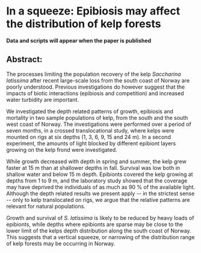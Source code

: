 # In a squeeze: Epibiosis may affect the distribution of kelp forests

**Data and scripts will appear when the paper is published**

## Abstract:

The processes limiting the population recovery of the kelp *Saccharina latissima* after recent large-scale loss from the south coast of Norway are poorly understood. Previous investigations do however suggest that the impacts of biotic interactions (epibiosis and competition) and increased water turbidity are important.
 
We investigated the depth related patterns of growth, epibiosis and mortality in two sample populations of kelp, from the south and the south west coast of Norway. The investigations were performed over a period of seven months, in a crossed translocational study, where kelps were mounted on rigs at six depths (1, 3, 6, 9, 15 and 24 m). In a second experiment, the amounts of light blocked by different epibiont layers growing on the kelp frond were investigated. 

While growth decreased with depth in spring and summer, the kelp grew faster at 15 m than at shallower depths in fall. Survival was low both in shallow water and below 15 m depth. Epibionts covered the kelp growing at depths from 1 to 9 m, and the laboratory study showed that the coverage may have deprived the individuals of as much as 90 % of the available light. Although the depth related results we present apply -- in the strictest sense -- only to kelp translocated on rigs, we argue that the relative patterns are relevant for natural populations.

Growth and survival of *S. latissima* is likely to be reduced by heavy loads of epibionts, while depths where epibionts are sparse may be close to the lower limit of the kelps depth distribution along the south coast of Norway. This suggests that a vertical squeeze, or narrowing of the distribution range of kelp forests may be occurring in Norway.
